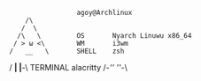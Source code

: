                      agoy@Archlinux
        /\           
       /  \          
      /\   \         OS       Nyarch Linuwu x86_64
     / > ω <\        WM       i3wm
    /   __   \       SHELL    zsh
   / __|  |__-\      TERMINAL alacritty
  /_-''    ''-_\     
                     
                     